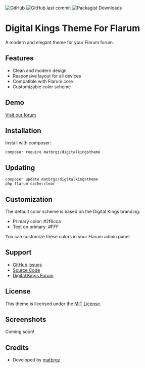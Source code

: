 ![GitHub](https://img.shields.io/github/license/digital-kings/flarum-theme-digitalkings?style=flat-square) ![GitHub last commit](https://img.shields.io/github/last-commit/digital-kings/flarum-theme-digitalkings?style=flat-square) ![Packagist Downloads](https://img.shields.io/packagist/dt/matbrgz/digitalkingstheme?style=flat-square)

# Digital Kings Theme For Flarum

A modern and elegant theme for your Flarum forum.

## Features

- Clean and modern design
- Responsive layout for all devices
- Compatible with Flarum core
- Customizable color scheme

## Demo

[Visit our forum](https://forum.digitalkings.tech)

## Installation

Install with composer:

```
composer require matbrgz/digitalkingstheme
```

## Updating

```
composer update matbrgz/digitalkingstheme
php flarum cache:clear
```

## Customization

The default color scheme is based on the Digital Kings branding:
- Primary color: #2f6cca
- Text on primary: #FFF

You can customize these colors in your Flarum admin panel.

## Support

- [GitHub Issues](https://github.com/digital-kings/flarum-theme-digitalkings/issues)
- [Source Code](https://github.com/digital-kings/flarum-theme-digitalkings)
- [Digital Kings Forum](https://forum.digitalkings.tech)

## License

This theme is licensed under the [MIT License](LICENSE).

## Screenshots

Coming soon!

## Credits

- Developed by [matbrgz](https://github.com/matbrgz)
